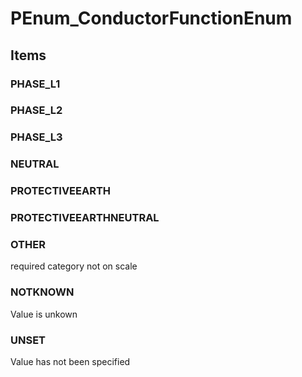 # PEnum_ConductorFunctionEnum

## Items

### PHASE_L1


### PHASE_L2


### PHASE_L3


### NEUTRAL


### PROTECTIVEEARTH


### PROTECTIVEEARTHNEUTRAL


### OTHER
required category not on scale

### NOTKNOWN
Value is unkown

### UNSET
Value has not been specified
